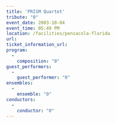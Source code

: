 ```yaml
---
title: 'PRISM Quartet'
tribute: "0"
event_date: 2003-10-04
event_time: 05:49 PM
location: /facilities/pensacola-florida
url: 
ticket_information_url: 
program: 
  -
    composition: "0"
guest_performers: 
  -
    guest_performer: "0"
ensembles: 
  -
    ensemble: "0"
conductors: 
  -
    conductor: "0"
---
```

